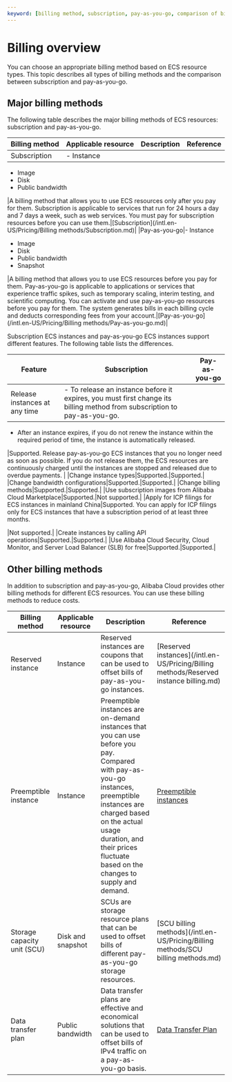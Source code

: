 ```yaml
---
keyword: [billing method, subscription, pay-as-you-go, comparison of billing methods]
---
```


# Billing overview

You can choose an appropriate billing method based on ECS resource types. This topic describes all types of billing methods and the comparison between subscription and pay-as-you-go.

## Major billing methods

The following table describes the major billing methods of ECS resources: subscription and pay-as-you-go.

|Billing method|Applicable resource|Description|Reference|
|--------------|-------------------|-----------|---------|
|Subscription|-   Instance
-   Image
-   Disk
-   Public bandwidth

|A billing method that allows you to use ECS resources only after you pay for them. Subscription is applicable to services that run for 24 hours a day and 7 days a week, such as web services. You must pay for subscription resources before you can use them.|[Subscription](/intl.en-US/Pricing/Billing methods/Subscription.md)|
|Pay-as-you-go|-   Instance
-   Image
-   Disk
-   Public bandwidth
-   Snapshot

|A billing method that allows you to use ECS resources before you pay for them. Pay-as-you-go is applicable to applications or services that experience traffic spikes, such as temporary scaling, interim testing, and scientific computing. You can activate and use pay-as-you-go resources before you pay for them. The system generates bills in each billing cycle and deducts corresponding fees from your account.|[Pay-as-you-go](/intl.en-US/Pricing/Billing methods/Pay-as-you-go.md)|

Subscription ECS instances and pay-as-you-go ECS instances support different features. The following table lists the differences.

|Feature|Subscription|Pay-as-you-go|
|-------|------------|-------------|
|Release instances at any time|-   To release an instance before it expires, you must first change its billing method from subscription to pay-as-you-go.
-   After an instance expires, if you do not renew the instance within the required period of time, the instance is automatically released.

|Supported. Release pay-as-you-go ECS instances that you no longer need as soon as possible. If you do not release them, the ECS resources are continuously charged until the instances are stopped and released due to overdue payments. |
|Change instance types|Supported.|Supported.|
|Change bandwidth configurations|Supported.|Supported.|
|Change billing methods|Supported.|Supported.|
|Use subscription images from Alibaba Cloud Marketplace|Supported.|Not supported.|
|Apply for ICP filings for ECS instances in mainland China|Supported. You can apply for ICP filings only for ECS instances that have a subscription period of at least three months.

|Not supported.|
|Create instances by calling API operations|Supported.|Supported.|
|Use Alibaba Cloud Security, Cloud Monitor, and Server Load Balancer \(SLB\) for free|Supported.|Supported.|

## Other billing methods

In addition to subscription and pay-as-you-go, Alibaba Cloud provides other billing methods for different ECS resources. You can use these billing methods to reduce costs.

|Billing method|Applicable resource|Description|Reference|
|--------------|-------------------|-----------|---------|
|Reserved instance|Instance|Reserved instances are coupons that can be used to offset bills of pay-as-you-go instances.|[Reserved instances](/intl.en-US/Pricing/Billing methods/Reserved instance billing.md)|
|Preemptible instance|Instance|Preemptible instances are on-demand instances that you can use before you pay. Compared with pay-as-you-go instances, preemptible instances are charged based on the actual usage duration, and their prices fluctuate based on the changes to supply and demand.|[Preemptible instances]()|
|Storage capacity unit \(SCU\)|Disk and snapshot|SCUs are storage resource plans that can be used to offset bills of different pay-as-you-go storage resources.|[SCU billing methods](/intl.en-US/Pricing/Billing methods/SCU billing methods.md)|
|Data transfer plan|Public bandwidth|Data transfer plans are effective and economical solutions that can be used to offset bills of IPv4 traffic on a pay-as-you-go basis.|[Data Transfer Plan](https://www.alibabacloud.com/help/zh/product/55093.htm)|

